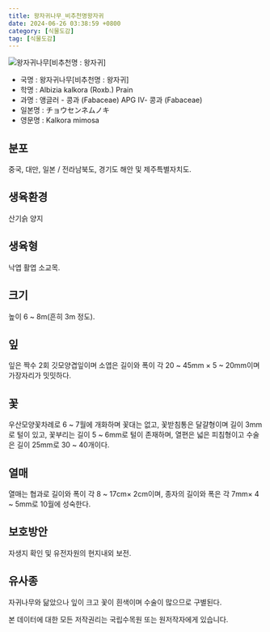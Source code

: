 ```yaml
---
title: 왕자귀나무_비추천명왕자귀
date: 2024-06-26 03:38:59 +0800
category: [식물도감]
tag: [식물도감]
---
```




![왕자귀나무[비추천명 : 왕자귀]](/fileUpload/plants/basic/Leguminosae/Albizia/12231/12231_1_th2.jpg)
- 국명 : 왕자귀나무[비추천명 : 왕자귀]
- 학명 : Albizia kalkora (Roxb.) Prain
- 과명 : 앵글러 - 콩과 (Fabaceae) APG Ⅳ- 콩과 (Fabaceae)
- 일본명 : チョウセンネムノキ
- 영문명 : Kalkora mimosa


## 분포
중국, 대만, 일본 / 전라남북도, 경기도 해안 및 제주특별자치도.
## 생육환경
산기슭 양지
## 생육형
낙엽 활엽 소교목.
## 크기
 높이 6 ~ 8m(흔히 3m 정도).
## 잎
잎은 짝수 2회 깃모양겹잎이며 소엽은 길이와 폭이 각 20 ~ 45mm × 5 ~ 20mm이며 가장자리가 밋밋하다.
## 꽃
우산모양꽃차례로 6 ~ 7월에 개화하며 꽃대는 없고, 꽃받침통은 달걀형이며 길이 3mm로 털이 있고, 꽃부리는 길이 5 ~ 6mm로 털이 존재하며, 열편은 넓은 피침형이고 수술은 길이 25mm로 30 ~ 40개이다.
## 열매
열매는 협과로 길이와 폭이 각 8 ~ 17cm× 2cm이며,  종자의 길이와 폭은 각 7mm× 4 ~ 5mm로 10월에 성숙한다.
## 보호방안
자생지 확인 및 유전자원의 현지내외 보전.
## 유사종
자귀나무와 닮았으나 잎이 크고 꽃이 흰색이며 수술이 많으므로 구별된다. 






본 데이터에 대한 모든 저작권리는 국립수목원 또는 원저작자에게 있습니다.
